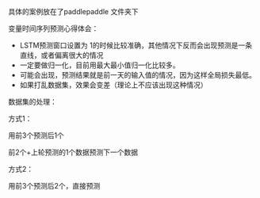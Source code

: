 具体的案例放在了paddlepaddle 文件夹下



变量时间序列预测心得体会：

- LSTM预测窗口设置为 1的时候比较准确，其他情况下反而会出现预测是一条直线，或者偏离很大的情况
- 一定要做归一化，目前用最大最小值归一化比较多。
- 可能会出现，预测结果就是前一天的输入值的情况，因为这样全局损失最低。
- 如果打乱数据集，效果会变差（理论上不应该出现这种情况）

数据集的处理：

方式1：

用前3个预测后1个

前2个+上轮预测的1个数据预测下一个数据

方式2：

用前3个预测后2个，直接预测